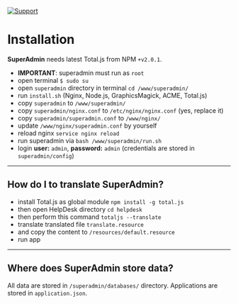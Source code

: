 [![Support](https://www.totaljs.com/img/button-support.png)](https://www.totaljs.com/support/)

# Installation

__SuperAdmin__ needs latest Total.js from NPM `+v2.0.1`.

- __IMPORTANT__: superadmin must run as `root`
- open terminal `$ sudo su`
- open `superadmin` directory in terminal `cd /www/superadmin/`
- run `install.sh` (Nginx, Node.js, GraphicsMagick, ACME, Total.js)
- copy `superadmin` to `/www/superadmin/`
- copy `superadmin/nginx.conf` to `/etc/nginx/nginx.conf` (yes, replace it)
- copy `superadmin/superadmin.conf` to `/www/nginx/`
- update `/www/nginx/superadmin.conf` by yourself
- reload nginx `service nginx reload`
- run superadmin via `bash /www/superadmin/run.sh`
- login __user:__ `admin`, __password:__ `admin` (credentials are stored in `superadmin/config`)

---

## How do I to translate SuperAdmin?

- install Total.js as global module `npm install -g total.js`
- then open HelpDesk directory `cd helpdesk`
- then perform this command `totaljs --translate`
- translate translated file `translate.resource`
- and copy the content to `/resources/default.resource`
- run app

---

## Where does SuperAdmin store data?

All data are stored in `/superadmin/databases/` directory. Applications are stored in `application.json`.
